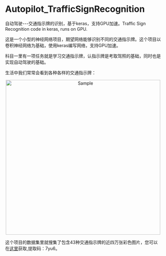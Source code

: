 # Autopilot_TrafficSignRecognition
自动驾驶---交通指示牌的识别，基于keras，支持GPU加速。Traffic Sign Recognition code in keras, runs on GPU.

这是一个小型的神经网络项目，期望网络能够识别不同的交通指示牌。这个项目以卷积神经网络为基础，使用keras编写网络，支持GPU加速。

科目一里有一项任务就是学习交通指示牌，认指示牌是考取驾照的基础，同时也是实现自动驾驶的基础。

生活中我们常常会看到各种各样的交通指示牌：<br>
<p align="center">
	<img src="https://timgsa.baidu.com/timg?image&quality=80&size=b9999_10000&sec=1571415059674&di=4c2ed31c630b0f77fba0a1104191b833&imgtype=0&src=http%3A%2F%2Fimg.99114.com%2Fgroup10%2FM00%2F8C%2FFA%2FrBADsloysIaAcuagAAEHm0XhzdE515.jpg" alt="Sample"  width="500">
</p>

这个项目的数据集里就搜集了包含43种交通指示牌的近四万张彩色图片，您可以在[这里](https://pan.baidu.com/s/1ql2YNPQ7pNqOeNEYWupQwA&shfl=sharepset)获取,提取码：7yu6。
